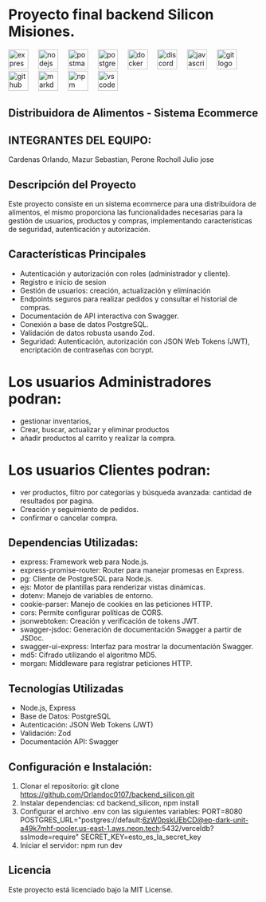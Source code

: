 # Proyecto final backend Silicon Misiones.

<div align="left">
  <img src="https://img.shields.io/badge/Express-000000?logo=express&logoColor=white&style=for-the-badge" height="40" alt="express logo"  />
  <img width="12" />
  <img src="https://img.shields.io/badge/Node.js-339933?logo=nodedotjs&logoColor=white&style=for-the-badge" height="40" alt="nodejs logo"  />
  <img width="12" />
  <img src="https://img.shields.io/badge/Postman-FF6C37?logo=postman&logoColor=black&style=for-the-badge" height="40" alt="postman logo"  />
  <img width="12" />
  <img src="https://img.shields.io/badge/PostgreSQL-4169E1?logo=postgresql&logoColor=white&style=for-the-badge" height="40" alt="postgresql logo"  />
  <img width="12" />
  <img src="https://img.shields.io/badge/Docker-2496ED?logo=docker&logoColor=white&style=for-the-badge" height="40" alt="docker logo"  />
  <img width="12" />
  <img src="https://img.shields.io/badge/Discord-5865F2?logo=discord&logoColor=white&style=for-the-badge" height="40" alt="discord logo"  />
  <img width="12" />
  <img src="https://img.shields.io/badge/JavaScript-F7DF1E?logo=javascript&logoColor=black&style=for-the-badge" height="40" alt="javascript logo"  />
  <img width="12" />
  <img src="https://img.shields.io/badge/Git-F05032?logo=git&logoColor=white&style=for-the-badge" height="40" alt="git logo"  />
  <img width="12" />
  <img src="https://img.shields.io/badge/GitHub-181717?logo=github&logoColor=white&style=for-the-badge" height="40" alt="github logo"  />
  <img width="12" />
  <img src="https://img.shields.io/badge/Markdown-000000?logo=markdown&logoColor=white&style=for-the-badge" height="40" alt="markdown logo"  />
  <img width="12" />
  <img src="https://img.shields.io/badge/npm-CB3837?logo=npm&logoColor=white&style=for-the-badge" height="40" alt="npm logo"  />
  <img width="12" />
  <img src="https://img.shields.io/badge/Visual Studio Code-007ACC?logo=visualstudiocode&logoColor=white&style=for-the-badge" height="40" alt="vscode logo"  />
</div>

## Distribuidora de Alimentos - Sistema Ecommerce

## INTEGRANTES DEL EQUIPO:
Cardenas Orlando, Mazur Sebastian, Perone Rocholl Julio jose

## Descripción del Proyecto
Este proyecto consiste en un sistema ecommerce para una distribuidora de alimentos, el mismo proporciona las funcionalidades necesarias para la gestión de usuarios, productos y compras, 
implementando características de seguridad, autenticación y autorización.

## Características Principales
* Autenticación y autorización con roles (administrador y cliente).
* Registro e inicio de sesion
* Gestión de usuarios: creación, actualización y eliminación
* Endpoints seguros para realizar pedidos y consultar el historial de compras.
* Documentación de API interactiva con Swagger.
* Conexión a base de datos PostgreSQL.
* Validación de datos robusta usando Zod.
* Seguridad: Autenticación, autorización con JSON Web Tokens (JWT), encriptación de contraseñas con bcrypt.

# Los usuarios Administradores podran: 
* gestionar inventarios,
* Crear, buscar, actualizar y eliminar productos
* añadir productos al carrito y realizar la compra.
  
# Los usuarios Clientes podran:
* ver productos, filtro por categorías y búsqueda avanzada: cantidad de resultados por pagina.
* Creación y seguimiento de pedidos.
* confirmar o cancelar compra.

## Dependencias Utilizadas:
* express: Framework web para Node.js.
* express-promise-router: Router para manejar promesas en Express.
* pg: Cliente de PostgreSQL para Node.js.
* ejs: Motor de plantillas para renderizar vistas dinámicas.
* dotenv: Manejo de variables de entorno.
* cookie-parser: Manejo de cookies en las peticiones HTTP.
* cors: Permite configurar políticas de CORS.
* jsonwebtoken: Creación y verificación de tokens JWT.
* swagger-jsdoc: Generación de documentación Swagger a partir de JSDoc.
* swagger-ui-express: Interfaz para mostrar la documentación Swagger.
* md5: Cifrado utilizando el algoritmo MD5.
* morgan: Middleware para registrar peticiones HTTP.

## Tecnologías Utilizadas
* Node.js, Express
* Base de Datos: PostgreSQL
* Autenticación: JSON Web Tokens (JWT)
* Validación: Zod
* Documentación API: Swagger

## Configuración e Instalación:
1) Clonar el repositorio: git clone https://github.com/Orlandoc0107/backend_silicon.git
2) Instalar dependencias: cd backend_silicon, npm install
3) Configurar el archivo .env con las siguientes variables:
PORT=8080
POSTGRES_URL="postgres://default:6zW0pskUEbCD@ep-dark-unit-a49k7mhf-pooler.us-east-1.aws.neon.tech:5432/verceldb?sslmode=require"
SECRET_KEY=esto_es_la_secret_key
4) Iniciar el servidor: npm run dev

## Licencia
Este proyecto está licenciado bajo la MIT License.
